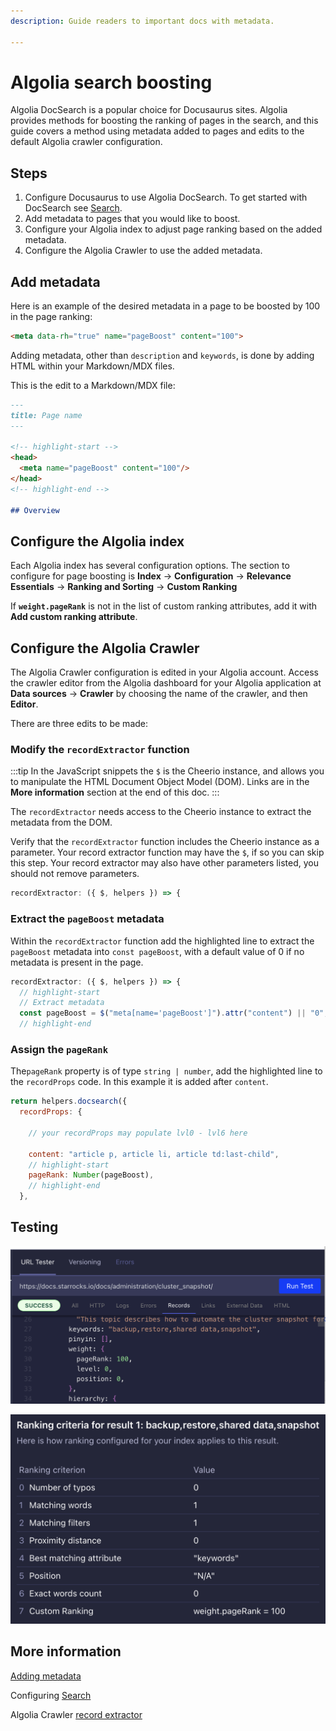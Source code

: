 ```yaml
---
description: Guide readers to important docs with metadata.

---
```

# Algolia search boosting

Algolia DocSearch is a popular choice for Docusaurus sites. Algolia provides methods for boosting the ranking of pages in the search, and this guide covers a method using metadata added to pages and edits to the default Algolia crawler configuration.

## Steps

1. Configure Docusaurus to use Algolia DocSearch. To get started with DocSearch see [Search](../search.mdx).
2. Add metadata to pages that you would like to boost.
3. Configure your Algolia index to adjust page ranking based on the added metadata.
4. Configure the Algolia Crawler to use the added metadata.

## Add metadata

Here is an example of the desired metadata in a page to be boosted by 100 in the page ranking:

```html
<meta data-rh="true" name="pageBoost" content="100">
```

Adding metadata, other than `description` and `keywords`, is done by adding HTML within your Markdown/MDX files.

This is the edit to a Markdown/MDX file:

```md
---
title: Page name
---

<!-- highlight-start -->
<head>
  <meta name="pageBoost" content="100"/>
</head>
<!-- highlight-end -->

## Overview
```
## Configure the Algolia index

Each Algolia index has several configuration options. The section to configure for page boosting is **Index** → **Configuration** → **Relevance Essentials** → **Ranking and Sorting** → **Custom Ranking**

If **`weight.pageRank`** is not in the list of custom ranking attributes, add it with **Add custom ranking attribute**.  

## Configure the Algolia Crawler

The Algolia Crawler configuration is edited in your Algolia account. Access the crawler editor from the Algolia dashboard for your Algolia application at **Data sources** → **Crawler** by choosing the name of the crawler, and then **Editor**.

There are three edits to be made:

### Modify the `recordExtractor` function


:::tip
In the JavaScript snippets the `$` is the Cheerio instance, and allows you to manipulate the HTML Document Object Model (DOM). Links are in the **More information** section at the end of this doc.
:::

The `recordExtractor` needs access to the Cheerio instance to extract the metadata from the DOM.

Verify that the `recordExtractor` function includes the Cheerio instance as a parameter. Your record extractor function may have the `$`, if so you can skip this step. Your record extractor may also have other parameters listed, you should not remove parameters.

```js
recordExtractor: ({ $, helpers }) => {
```

### Extract the `pageBoost` metadata

Within the `recordExtractor` function add the highlighted line to extract the `pageBoost` metadata into `const pageBoost`, with a default value of 0 if no metadata is present in the page.

```js
recordExtractor: ({ $, helpers }) => {
  // highlight-start
  // Extract metadata
  const pageBoost = $("meta[name='pageBoost']").attr("content") || "0";
  // highlight-end
```

### Assign the `pageRank`

The`pageRank` property is of type `string | number`, add the highlighted line to the `recordProps` code. In this example it is added after `content`.

```js
return helpers.docsearch({
  recordProps: {

    // your recordProps may populate lvl0 - lvl6 here

    content: "article p, article li, article td:last-child",
    // highlight-start
    pageRank: Number(pageBoost),
    // highlight-end
  },
```

## Testing

![Algolia test URL records](/img/boost/boost_algolia_test_url_records.png)

![Algolia search UI page rank](/img/boost/boost_algolia_page_rank_search_ui.png)



## More information

[Adding metadata](../guides/markdown-features/markdown-features-head-metadata.mdx)

Configuring [Search](../search.mdx)

Algolia Crawler [record extractor](https://docsearch.algolia.com/docs/record-extractor)




